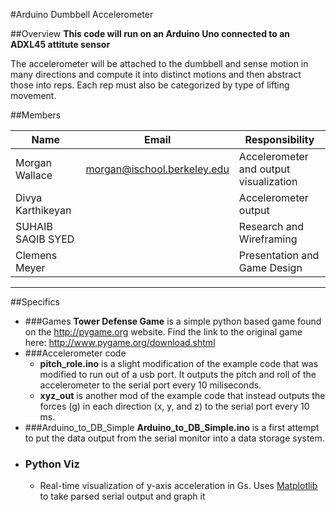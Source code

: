 #Arduino Dumbbell Accelerometer

##Overview
**This code will run on an Arduino Uno connected to an ADXL45 attitute sensor**

The accelerometer will be attached to the dumbbell and sense motion in many directions and compute it into distinct motions and then abstract those into reps. Each rep must also be categorized by type of lifting movement. 

##Members

Name | Email | Responsibility
------------ | ------------- | ------------
Morgan Wallace | morgan@ischool.berkeley.edu  | Accelerometer and output visualization
Divya Karthikeyan |   | Accelerometer output
SUHAIB SAQIB SYED|| Research and Wireframing
Clemens Meyer|| Presentation and Game Design

---
##Specifics
* ###Games
**Tower Defense Game** is a simple python based game found on the <http://pygame.org> website.
Find the link to the original game here: 
<http://www.pygame.org/download.shtml>
* ###Accelerometer code
	* **pitch_role.ino** is a slight modification of the example code that was modified to run out of a usb port. It outputs the pitch and roll of the accelerometer to the serial port every 10 miliseconds. 
	 * **xyz_out** is another mod of the example code that instead outputs the forces (g) in each direction (x, y, and z) to the serial port every 10 ms.
* ###Arduino_to_DB_Simple
**Arduino_to_DB_Simple.ino** is a first attempt to put the data output from the serial monitor into a data storage system. 
* ### Python Viz
	* Real-time visualization of y-axis acceleration in Gs. Uses [Matplotlib](http://matplotlib.org) to take parsed serial output and graph it
